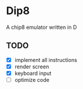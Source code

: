 # Dip8
A chip8 emulator written in D

## TODO
- [x] implement all instructions
- [x] render screen
- [x] keyboard input
- [ ] optimize code
